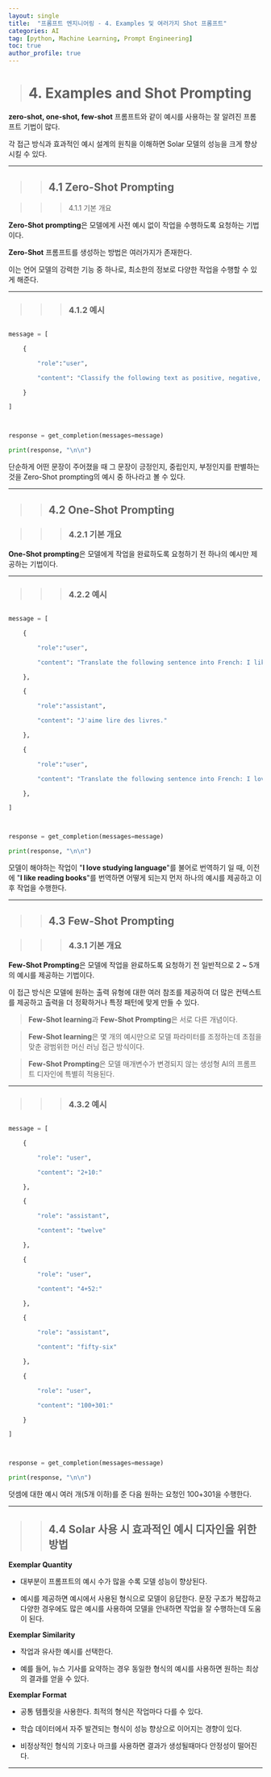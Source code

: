 ```yaml
---
layout: single
title:  "프롬프트 엔지니어링 - 4. Examples 및 여러가지 Shot 프롬프트"
categories: AI
tag: [python, Machine Learning, Prompt Engineering]
toc: true
author_profile: true
---
```


<head>
  <style>
    table.dataframe {
      white-space: normal;
      width: 100%;
      height: 240px;
      display: block;
      overflow: auto;
      font-family: Arial, sans-serif;
      font-size: 0.9rem;
      line-height: 20px;
      text-align: center;
      border: 0px !important;
    }

    table.dataframe th {
      text-align: center;
      font-weight: bold;
      padding: 8px;
    }

    table.dataframe td {
      text-align: center;
      padding: 8px;
    }

    table.dataframe tr:hover {
      background: #b8d1f3; 
    }

    .output_prompt {
      overflow: auto;
      font-size: 0.9rem;
      line-height: 1.45;
      border-radius: 0.3rem;
      -webkit-overflow-scrolling: touch;
      padding: 0.8rem;
      margin-top: 0;
      margin-bottom: 15px;
      font: 1rem Consolas, "Liberation Mono", Menlo, Courier, monospace;
      color: $code-text-color;
      border: solid 1px $border-color;
      border-radius: 0.3rem;
      word-break: normal;
      white-space: pre;
    }

  .dataframe tbody tr th:only-of-type {
      vertical-align: middle;
  }

  .dataframe tbody tr th {
      vertical-align: top;
  }

  .dataframe thead th {
      text-align: center !important;
      padding: 8px;
  }

  .page__content p {
      margin: 0 0 0px !important;
  }

  .page__content p > strong {
    font-size: 0.8rem !important;
  }

  </style>
</head>


> # 4. Examples and Shot Prompting


**zero-shot, one-shot, few-shot** 프롬프트와 같이 예시를 사용하는 잘 알려진 프롬프트 기법이 많다.



각 접근 방식과 효과적인 예시 설계의 원칙을 이해하면 Solar 모델의 성능을 크게 향상시킬 수 있다.



***


>> ## 4.1 Zero-Shot Prompting


>>> 4.1.1 기본 개요


**Zero-Shot prompting**은 모델에게 사전 예시 없이 작업을 수행하도록 요청하는 기법이다.



**Zero-Shot** 프롬프트를 생성하는 방법은 여러가지가 존재한다.



이는 언어 모델의 강력한 기능 중 하나로, 최소한의 정보로 다양한 작업을 수행할 수 있게 해준다.



***


>>> ### 4.1.2 예시


```python

message = [

    {

        "role":"user",

        "content": "Classify the following text as positive, negative, or neutral. Text: I thought the macaron flavor was just okay. Sentiment: { }"

    }

]



response = get_completion(messages=message)

print(response, "\n\n")

```



단순하게 어떤 문장이 주어졌을 때 그 문장이 긍정인지, 중립인지, 부정인지를 판별하는 것을 Zero-Shot prompting의 예시 중 하나라고 볼 수 있다.



***


>> ## 4.2 One-Shot Prompting


>>> ### 4.2.1 기본 개요


**One-Shot prompting**은 모델에게 작업을 완료하도록 요청하기 전 하나의 예시만 제공하는 기법이다.



***


>>> ### 4.2.2 예시


```python

message = [

    {

        "role":"user",

        "content": "Translate the following sentence into French: I like reading books."

    },

    {

        "role":"assistant",

        "content": "J'aime lire des livres."

    },

    {

        "role":"user",

        "content": "Translate the following sentence into French: I love studying language"

    },

]



response = get_completion(messages=message)

print(response, "\n\n")

```



모델이 해야하는 작업이 "**I love studying language**"를 불어로 번역하기 일 때, 이전에 "**I like reading books**"를 번역하면 어떻게 되는지 먼저 하나의 예시를 제공하고 이후 작업을 수행한다.



***


>> ## 4.3 Few-Shot Prompting


>>> ### 4.3.1 기본 개요


**Few-Shot Prompting**은 모델에 작업을 완료하도록 요청하기 전 일반적으로 2 ~ 5개의 예시를 제공하는 기법이다.



이 접근 방식은 모델에 원하는 출력 유형에 대한 여러 참조를 제공하여 더 많은 컨텍스트를 제공하고 출력을 더 정확하거나 특정 패턴에 맞게 만들 수 있다.



> **Few-Shot learning**과 **Few-Shot Prompting**은 서로 다른 개념이다.



> **Few-Shot learning**은 몇 개의 예시만으로 모델 파라미터를 조정하는데 초점을 맞춘 광범위한 머신 러닝 접근 방식이다.



> **Few-Shot Prompting**은 모델 매개변수가 변경되지 않는 생성형 AI의 프롬프트 디자인에 특별히 적용된다.



***


>>> ### 4.3.2 예시


```python

message = [

    {

        "role": "user",

        "content": "2+10:"

    },

    {

        "role": "assistant",

        "content": "twelve"

    },

    {

        "role": "user",

        "content": "4+52:"

    },

    {

        "role": "assistant",

        "content": "fifty-six"

    },

    {

        "role": "user",

        "content": "100+301:"

    }

]



response = get_completion(messages=message)

print(response, "\n\n")

```


덧셈에 대한 예시 여러 개(5개 이하)를 준 다음 원하는 요청인 100+301을 수행한다.



***


>> ## 4.4 Solar 사용 시 효과적인 예시 디자인을 위한 방법


**Exemplar Quantity**

- 대부분이 프롬프트의 예시 수가 많을 수록 모델 성능이 향상된다.



- 예시를 제공하면 예시에서 사용된 형식으로 모델이 응답한다. 문장 구조가 복잡하고 다양한 경우에도 많은 예시를 사용하여 모델을 안내하면 작업을 잘 수행하는데 도움이 된다.



**Exemplar Similarity**

- 작업과 유사한 예시를 선택한다. 



- 예를 들어, 뉴스 기사를 요약하는 경우 동일한 형식의 예시를 사용하면 원하는 최상의 결과를 얻을 수 있다.



**Exemplar Format**

- 공통 템플릿을 사용한다. 최적의 형식은 작업마다 다를 수 있다.



- 학습 데이터에서 자주 발견되는 형식이 성능 향상으로 이어지는 경향이 있다.



- 비정상적인 형식의 기호나 마크를 사용하면 결과가 생성될때마다 안정성이 떨어진다.



***

